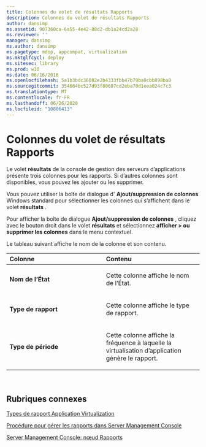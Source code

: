 ```yaml
---
title: Colonnes du volet de résultats Rapports
description: Colonnes du volet de résultats Rapports
author: dansimp
ms.assetid: 907360ca-6a55-4e42-88d2-db1a24cd2a28
ms.reviewer: ''
manager: dansimp
ms.author: dansimp
ms.pagetype: mdop, appcompat, virtualization
ms.mktglfcycl: deploy
ms.sitesec: library
ms.prod: w10
ms.date: 06/16/2016
ms.openlocfilehash: 5a1b3bdc36082e2b4333fbb47b79ba0cbb898ba8
ms.sourcegitcommit: 354664bc527d93f80687cd2eba70d1eea024c7c3
ms.translationtype: MT
ms.contentlocale: fr-FR
ms.lasthandoff: 06/26/2020
ms.locfileid: "10806413"
---
```

# Colonnes du volet de résultats Rapports


Le volet **résultats** de la console de gestion des serveurs d’applications présente trois colonnes pour les rapports. Si d’autres colonnes sont disponibles, vous pouvez les ajouter ou les supprimer.

Vous pouvez utiliser la boîte de dialogue d' **Ajout/suppression de colonnes** Windows standard pour sélectionner les colonnes qui s’affichent dans le volet **résultats** .

Pour afficher la boîte de dialogue **Ajout/suppression de colonnes** , cliquez avec le bouton droit dans le volet **résultats** et sélectionnez **afficher &gt; ou supprimer les colonnes** dans le menu contextuel.

Le tableau suivant affiche le nom de la colonne et son contenu.

<table>
<colgroup>
<col width="50%" />
<col width="50%" />
</colgroup>
<thead>
<tr class="header">
<th align="left">Colonne</th>
<th align="left">Contenu</th>
</tr>
</thead>
<tbody>
<tr class="odd">
<td align="left"><p><strong>Nom de l’État</strong></p></td>
<td align="left"><p>Cette colonne affiche le nom de l’État.</p></td>
</tr>
<tr class="even">
<td align="left"><p><strong>Type de rapport</strong></p></td>
<td align="left"><p>Cette colonne affiche le type de rapport.</p></td>
</tr>
<tr class="odd">
<td align="left"><p><strong>Type de période</strong></p></td>
<td align="left"><p>Cette colonne affiche la fréquence à laquelle la virtualisation d’application génère le rapport.</p></td>
</tr>
</tbody>
</table>

 

## Rubriques connexes


[Types de rapport Application Virtualization](application-virtualization-report-types.md)

[Procédure pour gérer les rapports dans Server Management Console](how-to-manage-reports-in-the-server-management-console.md)

[Server Management Console: nœud Rapports](server-management-console-reports-node.md)

 

 





